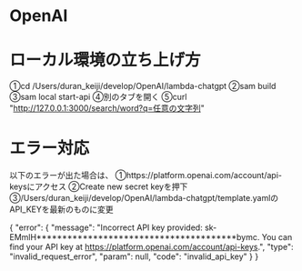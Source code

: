 # OpenAI

# ローカル環境の立ち上げ方
①cd /Users/duran_keiji/develop/OpenAI/lambda-chatgpt
②sam build
③sam local start-api
④別のタブを開く
⑤curl "http://127.0.0.1:3000/search/word?q=任意の文字列"

# エラー対応
以下のエラーが出た場合は、
①https://platform.openai.com/account/api-keysにアクセス
②Create new secret keyを押下
③/Users/duran_keiji/develop/OpenAI/lambda-chatgpt/template.yamlのAPI_KEYを最新のものに変更

{
    "error": {
        "message": "Incorrect API key provided: sk-EMmlH***************************************bymc. You can find your API key at https://platform.openai.com/account/api-keys.",
        "type": "invalid_request_error",
        "param": null,
        "code": "invalid_api_key"
    }
}